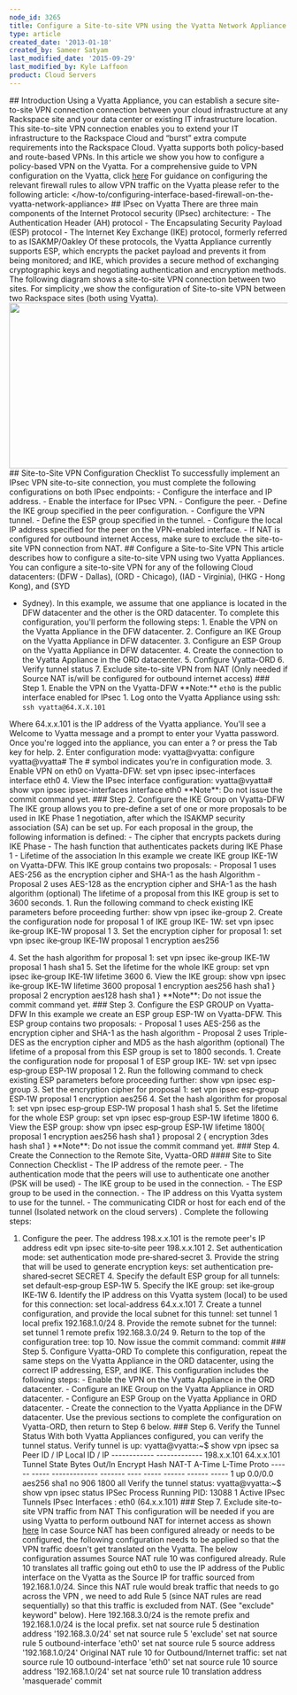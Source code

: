 ```yaml
---
node_id: 3265
title: Configure a Site-to-site VPN using the Vyatta Network Appliance
type: article
created_date: '2013-01-18'
created_by: Sameer Satyam
last_modified_date: '2015-09-29'
last_modified_by: Kyle Laffoon
product: Cloud Servers
---
```


\#\# Introduction Using a Vyatta Appliance, you can establish a secure
site-to-site VPN connection connection between your cloud infrastructure
at any Rackspace site and your data center or existing IT infrastructure
location. This site-to-site VPN connection enables you to extend your IT
infrastructure to the Rackspace Cloud and &ldquo;burst&rdquo; extra compute
requirements into the Rackspace Cloud. Vyatta supports both policy-based
and route-based VPNs. In this article we show you how to configure a
policy-based VPN on the Vyatta. For a comprehensive guide to VPN
configuration on the Vyatta, click
[here](https://54712289bdd910def82d-5cc7866f7aae0a382278b5bce7412a4a.ssl.cf1.rackcdn.com/Vyatta-VPN_6.5R1_v01.pdf)
For guidance on configuring the relevant firewall rules to allow VPN
traffic on the Vyatta please refer to the following article:
</how-to/configuring-interface-based-firewall-on-the-vyatta-network-appliance>
\#\# IPsec on Vyatta There are three main components of the Internet
Protocol security (IPsec) architecture: - The Authentication Header (AH)
protocol - The Encapsulating Security Payload (ESP) protocol - The
Internet Key Exchange (IKE) protocol, formerly referred to as
ISAKMP/Oakley Of these protocols, the Vyatta Appliance currently
supports ESP, which encrypts the packet payload and prevents it from
being monitored; and IKE, which provides a secure method of exchanging
cryptographic keys and negotiating authentication and encryption
methods. The following diagram shows a site-to-site VPN connection
between two sites. For simplicity ,we show the configuration of
Site-to-site VPN between two Rackspace sites (both using Vyatta).
<img src="https://8026b2e3760e2433679c-fffceaebb8c6ee053c935e8915a3fbe7.ssl.cf2.rackcdn.com/field/image/Site%20to%20Site%20VPN_0.png" width="629" height="299" />
\#\# Site-to-Site VPN Configuration Checklist To successfully implement
an IPsec VPN site-to-site connection, you must complete the following
configurations on both IPsec endpoints: - Configure the interface and IP
address. - Enable the interface for IPsec VPN. - Configure the peer. -
Define the IKE group specified in the peer configuration. - Configure
the VPN tunnel. - Define the ESP group specified in the tunnel. -
Configure the local IP address specified for the peer on the VPN-enabled
interface. - If NAT is configured for outbound internet Access, make
sure to exclude the site-to-site VPN connection from NAT. \#\# Configure
a Site-to-Site VPN This article describes how to configure a
site-to-site VPN using two Vyatta Appliances. You can configure a
site-to-site VPN for any of the following Cloud datacenters: (DFW -
Dallas), (ORD - Chicago), (IAD - Virginia), (HKG - Hong Kong), and (SYD
- Sydney). In this example, we assume that one appliance is located in
the DFW datacenter and the other is the ORD datacenter. To complete this
configuration, you'll perform the following steps: 1. Enable the VPN on
the Vyatta Appliance in the DFW datacenter. 2. Configure an IKE Group on
the Vyatta Appliance in DFW datacenter. 3. Configure an ESP Group on the
Vyatta Appliance in DFW datacenter. 4. Create the connection to the
Vyatta Appliance in the ORD datacenter. 5. Configure Vyatta-ORD 6.
Verify tunnel status 7. Exclude site-to-site VPN from NAT (Only needed
if Source NAT is/will be configured for outbound internet access) \#\#\#
Step 1. Enable the VPN on the Vyatta-DFW \*\*Note:\*\* `eth0` is the
public interface enabled for IPsec 1. Log onto the Vyatta Appliance
using ssh: `ssh vyatta@64.X.X.101`

Where 64.x.x.101 is the IP address of the Vyatta appliance. You'll see a
Welcome to Vyatta message and a prompt to enter your Vyatta password.
Once you're logged into the appliance, you can enter a ? or press the
Tab key for help. 2. Enter configuration mode: vyatta@vyatta: configure
vyatta@vyatta\# The \# symbol indicates you're in configuration mode. 3.
Enable VPN on eth0 on Vyatta-DFW: set vpn ipsec ipsec-interfaces
interface eth0 4. View the IPsec interface configuration:
vyatta@vyatta\# show vpn ipsec ipsec-interfaces interface eth0
\*\*Note\*\*: Do not issue the commit command yet. \#\#\# Step 2.
Configure the IKE Group on Vyatta-DFW The IKE group allows you to
pre-define a set of one or more proposals to be used in IKE Phase 1
negotiation, after which the ISAKMP security association (SA) can be set
up. For each proposal in the group, the following information is
defined: - The cipher that encrypts packets during IKE Phase - The hash
function that authenticates packets during IKE Phase 1 - Lifetime of the
association In this example we create IKE group IKE-1W on Vyatta-DFW.
This IKE group contains two proposals: - Proposal 1 uses AES-256 as the
encryption cipher and SHA-1 as the hash Algorithm - Proposal 2 uses
AES-128 as the encryption cipher and SHA-1 as the hash algorithm
(optional) The lifetime of a proposal from this IKE group is set to 3600
seconds. 1. Run the following command to check existing IKE parameters
before proceeding further: show vpn ipsec ike-group 2. Create the
configuration node for proposal 1 of IKE group IKE&dash; 1W: set vpn ipsec
ike&dash;group IKE&dash;1W proposal 1 3. Set the encryption cipher for proposal 1:
set vpn ipsec ike&dash;group IKE&dash;1W proposal 1 encryption aes256

4\. Set the hash algorithm for proposal 1: set vpn ipsec ike&dash;group IKE&dash;1W
proposal 1 hash sha1 5. Set the lifetime for the whole IKE group: set
vpn ipsec ike&dash;group IKE&dash;1W lifetime 3600 6. View the IKE group: show vpn
ipsec ike&dash;group IKE&dash;1W lifetime 3600 proposal 1 encryption aes256 hash
sha1 } proposal 2 encryption aes128 hash sha1 } \*\*Note\*\*: Do not
issue the commit command yet. \#\#\# Step 3. Configure the ESP GROUP on
Vyatta-DFW In this example we create an ESP group ESP-1W on Vyatta-DFW.
This ESP group contains two proposals: - Proposal 1 uses AES-256 as the
encryption cipher and SHA-1 as the hash algorithm - Proposal 2 uses
Triple-DES as the encryption cipher and MD5 as the hash algorithm
(optional) The lifetime of a proposal from this ESP group is set to 1800
seconds. 1. Create the configuration node for proposal 1 of ESP group
IKE&dash; 1W: set vpn ipsec esp&dash;group ESP&dash;1W proposal 1 2. Run the following
command to check existing ESP parameters before proceeding further: show
vpn ipsec esp-group 3. Set the encryption cipher for proposal 1: set vpn
ipsec esp&dash;group ESP&dash;1W proposal 1 encryption aes256 4. Set the hash
algorithm for proposal 1: set vpn ipsec esp&dash;group ESP&dash;1W proposal 1 hash
sha1 5. Set the lifetime for the whole ESP group: set vpn ipsec
esp&dash;group ESP&dash;1W lifetime 1800 6. View the ESP group: show vpn ipsec
esp&dash;group ESP&dash;1W lifetime 1800{ proposal 1 encryption aes256 hash sha1 }
proposal 2 { encryption 3des hash sha1 } \*\*Note\*\*: Do not issue the
commit command yet. \#\#\# Step 4. Create the Connection to the Remote
Site, Vyatta-ORD \#\#\#\# Site to Site Connection Checklist - The IP
address of the remote peer. - The authentication mode that the peers
will use to authenticate one another (PSK will be used) - The IKE group
to be used in the connection. - The ESP group to be used in the
connection. - The IP address on this Vyatta system to use for the
tunnel. - The communicating CIDR or host for each end of the tunnel
(Isolated network on the cloud servers) . Complete the following steps:
1. Configure the peer. The address 198.x.x.101 is the remote peer's IP
address edit vpn ipsec site&dash;to&dash;site peer 198.x.x.101 2. Set
authentication mode: set authentication mode pre&dash;shared&dash;secret 3.
Provide the string that will be used to generate encryption keys: set
authentication pre&dash;shared&dash;secret SECRET 4. Specify the default ESP group
for all tunnels: set default&dash;esp&dash;group ESP&dash;1W 5. Specify the IKE group:
set ike&dash;group IKE&dash;1W 6. Identify the IP address on this Vyatta system
(local) to be used for this connection: set local-address 64.x.x.101 7.
Create a tunnel configuration, and provide the local subnet for this
tunnel: set tunnel 1 local prefix 192.168.1.0/24 8. Provide the remote
subnet for the tunnel: set tunnel 1 remote prefix 192.168.3.0/24 9.
Return to the top of the configuration tree: top 10. Now issue the
commit command: commit \#\#\# Step 5. Configure Vyatta-ORD To complete
this configuration, repeat the same steps on the Vyatta Appliance in the
ORD datacenter, using the correct IP addressing, ESP, and IKE. This
configuration includes the following steps: - Enable the VPN on the
Vyatta Appliance in the ORD datacenter. - Configure an IKE Group on the
Vyatta Appliance in ORD datacenter. - Configure an ESP Group on the
Vyatta Appliance in ORD datacenter. - Create the connection to the
Vyatta Appliance in the DFW datacenter. Use the previous sections to
complete the configuration on Vyatta-ORD, then return to Step 6 below.
\#\#\# Step 6. Verify the Tunnel Status With both Vyatta Appliances
configured, you can verify the tunnel status. Verify tunnel is up:
vyatta@vyatta:\~\$ show vpn ipsec sa Peer ID / IP Local ID / IP
------------ ------------- 198.x.x.101 64.x.x.101 Tunnel State Bytes
Out/In Encrypt Hash NAT-T A-Time L-Time Proto ------ ----- -------------
------- ---- ----- ------ ------ ----- 1 up 0.0/0.0 aes256 sha1 no 906
1800 all Verify the tunnel status: vyatta@vyatta:\~\$ show vpn ipsec
status IPSec Process Running PID: 13088 1 Active IPsec Tunnels IPsec
Interfaces : eth0 (64.x.x.101) \#\#\# Step 7. Exclude site-to-site VPN
traffic from NAT This configuration will be needed if you are using
Vyatta to perform outbound NAT for internet access as shown
[here](/how-to/enable-internet-access-on-cloud-servers-using-snat-on-a-vyatta-network-appliance)
In case Source NAT has been configured already or needs to be
configured, the following configuration needs to be applied so that the
VPN traffic doesn't get translated on the Vyatta. The below
configuration assumes Source NAT rule 10 was configured already. Rule 10
translates all traffic going out eth0 to use the IP address of the
Public interface on the Vyatta as the Source IP for traffic sourced from
192.168.1.0/24. Since this NAT rule would break traffic that needs to go
across the VPN , we need to add Rule 5 (since NAT rules are read
sequentially) so that this traffic is excluded from NAT. (See "exclude"
keyword" below). Here 192.168.3.0/24 is the remote prefix and
192.168.1.0/24 is the local prefix. set nat source rule 5 destination
address '192.168.3.0/24' set nat source rule 5 'exclude' set nat source
rule 5 outbound-interface 'eth0' set nat source rule 5 source address
'192.168.1.0/24' Original NAT rule 10 for Outbound/Internet traffic: set
nat source rule 10 outbound-interface 'eth0' set nat source rule 10
source address '192.168.1.0/24' set nat source rule 10 translation
address 'masquerade' commit




